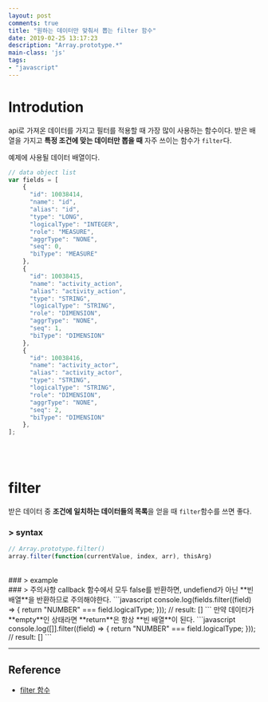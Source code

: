 ```yaml
---
layout: post
comments: true
title: "원하는 데이터만 맞춰서 뽑는 filter 함수"
date: 2019-02-25 13:17:23
description: "Array.prototype.*"
main-class: 'js'
tags: 
- "javascript"
---
```

# Introdution
api로 가져온 데이터를 가지고 필터를 적용할 때 가장 많이 사용하는 함수이다.
받은 배열을 가지고 **특정 조건에 맞는 데이터만 뽑을 때** 자주 쓰이는 함수가 `filter`다.

예제에 사용될 데이터 배열이다.
```javascript
// data object list
var fields = [
    {
      "id": 10038414,
      "name": "id",
      "alias": "id",
      "type": "LONG",
      "logicalType": "INTEGER",
      "role": "MEASURE",
      "aggrType": "NONE",
      "seq": 0,
      "biType": "MEASURE"
    },
    {
      "id": 10038415,
      "name": "activity_action",
      "alias": "activity_action",
      "type": "STRING",
      "logicalType": "STRING",
      "role": "DIMENSION",
      "aggrType": "NONE",
      "seq": 1,
      "biType": "DIMENSION"
    },
    {
      "id": 10038416,
      "name": "activity_actor",
      "alias": "activity_actor",
      "type": "STRING",
      "logicalType": "STRING",
      "role": "DIMENSION",
      "aggrType": "NONE",
      "seq": 2,
      "biType": "DIMENSION"
    },
];
```
<br/><br/>
# filter
받은 데이터 중 **조건에 일치하는 데이터들의 목록**을 얻을 때 `filter`함수를 쓰면 좋다.

### > syntax
```javascript
// Array.prototype.filter()
array.filter(function(currentValue, index, arr), thisArg)
```

<br/>
### > example

<br/>
### > 주의사항
callback 함수에서 모두 false를 반환하면, undefiend가 아닌 **빈 배열**을 반환하므로 주의해야한다.
```javascript
console.log(fields.filter((field) => {
    return "NUMBER" === field.logicalType;
}));
// result: []
```
만약 데이터가 **empty**인 상태라면 **return**은 항상 **빈 배열**이 된다.
```javascript
console.log([]].filter((field) => {
    return "NUMBER" === field.logicalType;
}));
// result: []
```

---
## Reference
- [filter 함수](https://developer.mozilla.org/ko/docs/Web/JavaScript/Reference/Global_Objects/Array/filter)

